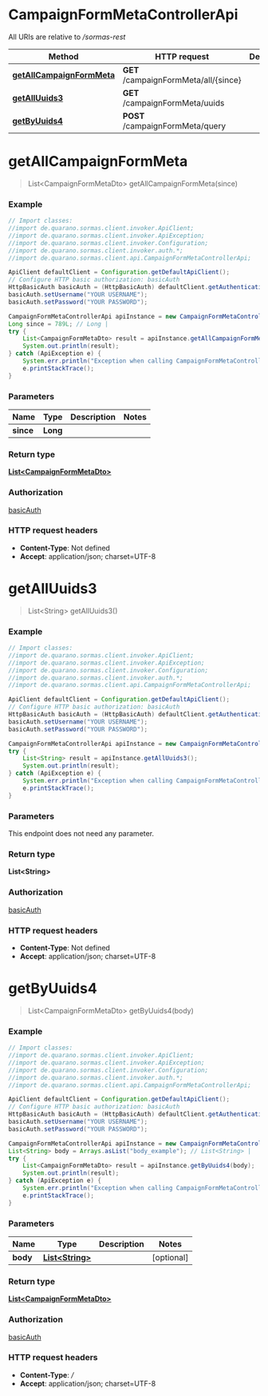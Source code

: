 # CampaignFormMetaControllerApi

All URIs are relative to */sormas-rest*

Method | HTTP request | Description
------------- | ------------- | -------------
[**getAllCampaignFormMeta**](CampaignFormMetaControllerApi.md#getAllCampaignFormMeta) | **GET** /campaignFormMeta/all/{since} | 
[**getAllUuids3**](CampaignFormMetaControllerApi.md#getAllUuids3) | **GET** /campaignFormMeta/uuids | 
[**getByUuids4**](CampaignFormMetaControllerApi.md#getByUuids4) | **POST** /campaignFormMeta/query | 

<a name="getAllCampaignFormMeta"></a>
# **getAllCampaignFormMeta**
> List&lt;CampaignFormMetaDto&gt; getAllCampaignFormMeta(since)



### Example
```java
// Import classes:
//import de.quarano.sormas.client.invoker.ApiClient;
//import de.quarano.sormas.client.invoker.ApiException;
//import de.quarano.sormas.client.invoker.Configuration;
//import de.quarano.sormas.client.invoker.auth.*;
//import de.quarano.sormas.client.api.CampaignFormMetaControllerApi;

ApiClient defaultClient = Configuration.getDefaultApiClient();
// Configure HTTP basic authorization: basicAuth
HttpBasicAuth basicAuth = (HttpBasicAuth) defaultClient.getAuthentication("basicAuth");
basicAuth.setUsername("YOUR USERNAME");
basicAuth.setPassword("YOUR PASSWORD");

CampaignFormMetaControllerApi apiInstance = new CampaignFormMetaControllerApi();
Long since = 789L; // Long | 
try {
    List<CampaignFormMetaDto> result = apiInstance.getAllCampaignFormMeta(since);
    System.out.println(result);
} catch (ApiException e) {
    System.err.println("Exception when calling CampaignFormMetaControllerApi#getAllCampaignFormMeta");
    e.printStackTrace();
}
```

### Parameters

Name | Type | Description  | Notes
------------- | ------------- | ------------- | -------------
 **since** | **Long**|  |

### Return type

[**List&lt;CampaignFormMetaDto&gt;**](CampaignFormMetaDto.md)

### Authorization

[basicAuth](../README.md#basicAuth)

### HTTP request headers

 - **Content-Type**: Not defined
 - **Accept**: application/json; charset=UTF-8

<a name="getAllUuids3"></a>
# **getAllUuids3**
> List&lt;String&gt; getAllUuids3()



### Example
```java
// Import classes:
//import de.quarano.sormas.client.invoker.ApiClient;
//import de.quarano.sormas.client.invoker.ApiException;
//import de.quarano.sormas.client.invoker.Configuration;
//import de.quarano.sormas.client.invoker.auth.*;
//import de.quarano.sormas.client.api.CampaignFormMetaControllerApi;

ApiClient defaultClient = Configuration.getDefaultApiClient();
// Configure HTTP basic authorization: basicAuth
HttpBasicAuth basicAuth = (HttpBasicAuth) defaultClient.getAuthentication("basicAuth");
basicAuth.setUsername("YOUR USERNAME");
basicAuth.setPassword("YOUR PASSWORD");

CampaignFormMetaControllerApi apiInstance = new CampaignFormMetaControllerApi();
try {
    List<String> result = apiInstance.getAllUuids3();
    System.out.println(result);
} catch (ApiException e) {
    System.err.println("Exception when calling CampaignFormMetaControllerApi#getAllUuids3");
    e.printStackTrace();
}
```

### Parameters
This endpoint does not need any parameter.

### Return type

**List&lt;String&gt;**

### Authorization

[basicAuth](../README.md#basicAuth)

### HTTP request headers

 - **Content-Type**: Not defined
 - **Accept**: application/json; charset=UTF-8

<a name="getByUuids4"></a>
# **getByUuids4**
> List&lt;CampaignFormMetaDto&gt; getByUuids4(body)



### Example
```java
// Import classes:
//import de.quarano.sormas.client.invoker.ApiClient;
//import de.quarano.sormas.client.invoker.ApiException;
//import de.quarano.sormas.client.invoker.Configuration;
//import de.quarano.sormas.client.invoker.auth.*;
//import de.quarano.sormas.client.api.CampaignFormMetaControllerApi;

ApiClient defaultClient = Configuration.getDefaultApiClient();
// Configure HTTP basic authorization: basicAuth
HttpBasicAuth basicAuth = (HttpBasicAuth) defaultClient.getAuthentication("basicAuth");
basicAuth.setUsername("YOUR USERNAME");
basicAuth.setPassword("YOUR PASSWORD");

CampaignFormMetaControllerApi apiInstance = new CampaignFormMetaControllerApi();
List<String> body = Arrays.asList("body_example"); // List<String> | 
try {
    List<CampaignFormMetaDto> result = apiInstance.getByUuids4(body);
    System.out.println(result);
} catch (ApiException e) {
    System.err.println("Exception when calling CampaignFormMetaControllerApi#getByUuids4");
    e.printStackTrace();
}
```

### Parameters

Name | Type | Description  | Notes
------------- | ------------- | ------------- | -------------
 **body** | [**List&lt;String&gt;**](String.md)|  | [optional]

### Return type

[**List&lt;CampaignFormMetaDto&gt;**](CampaignFormMetaDto.md)

### Authorization

[basicAuth](../README.md#basicAuth)

### HTTP request headers

 - **Content-Type**: */*
 - **Accept**: application/json; charset=UTF-8

